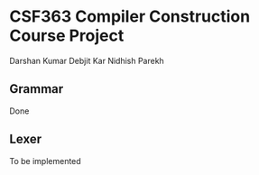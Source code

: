 # CSF363 Compiler Construction Course Project

Darshan Kumar
Debjit Kar
Nidhish Parekh

## Grammar
Done

## Lexer
To be implemented